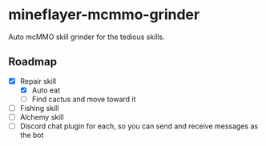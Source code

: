 # mineflayer-mcmmo-grinder

Auto mcMMO skill grinder for the tedious skills.

## Roadmap

- [X] Repair skill
  - [X] Auto eat
  - [ ] Find cactus and move toward it
- [ ] Fishing skill
- [ ] Alchemy skill
- [ ] Discord chat plugin for each, so you can send and receive messages as the bot

